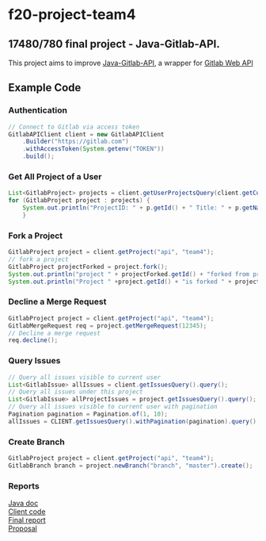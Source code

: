 # f20-project-team4

## 17480/780 final project - Java-Gitlab-API.

This project aims to improve [Java-Gitlab-API](https://github.com/timols/java-gitlab-api), a wrapper for [Gitlab Web
 API](https://docs.gitlab.com/ee/api/)
 

## Example Code
### Authentication
```java
// Connect to Gitlab via access token
GitlabAPIClient client = new GitlabAPIClient
    .Builder("https://gitlab.com")
    .withAccessToken(System.getenv("TOKEN"))
    .build();
```

### Get All Project of a User
```java
List<GitlabProject> projects = client.getUserProjectsQuery(client.getCurrentUser().getUsername()).query();
for (GitlabProject project : projects) {
    System.out.println("ProjectID: " + p.getId() + " Title: " + p.getName());
    }
```
### Fork a Project
```java
GitlabProject project = client.getProject("api", "team4");
// fork a project
GitlabProject projectForked = project.fork();
System.out.println("project " + projectForked.getId() + "forked from project " + project.getId());
System.out.println("Project " +project.getId() + "is forked " + project.getForksCount() + " times");
```

### Decline a Merge Request
```java
GitlabProject project = client.getProject("api", "team4");
GitlabMergeRequest req = project.getMergeRequest(12345);
// Decline a merge request
req.decline();
```

### Query Issues
```java
// Query all issues visible to current user
List<GitlabIssue> allIssues = client.getIssuesQuery().query();
// Query all issues under this project
List<GitlabIssue> allProjectIssues = project.getIssuesQuery().query();
// Query all issues visible to current user with pagination
Pagination pagination = Pagination.of(1, 10);
allIssues = CLIENT.getIssuesQuery().withPagination(pagination).query();
```

### Create Branch
```java
GitlabProject project = client.getProject("api", "team4");
GitlabBranch branch = project.newBranch("branch", "master").create();
```

### Reports
[Java doc](https://apiteam4.gitlab.io/f20-project-team4) <br />
[Client code](https://github.com/cmu-api-design/f20-project-team4/tree/master/src/example/java/core)  <br />
[Final report](https://docs.google.com/document/d/1Nqpl4rBEIyOsy8u2sGvIxyIZV9nhyBUAdIysCqufRnA/edit)  <br />
[Proposal](https://docs.google.com/document/d/1VdSe0X-w4BV-EYYps5XtZoON-E6No9vJtT9rtb9ipfw/edit)   <br />
